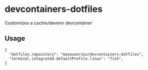 # devcontainers-dotfiles

Customizes a cachix/devenv devcontainer

## Usage
```
{
  "dotfiles.repository": "maxouverzou/devcontainers-dotfiles",
  "terminal.integrated.defaultProfile.linux": "fish",
}
```